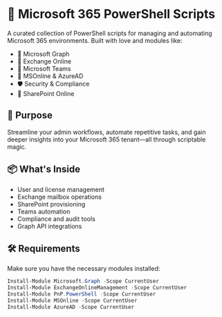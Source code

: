 # 🎯 Microsoft 365 PowerShell Scripts

A curated collection of PowerShell scripts for managing and automating Microsoft 365 environments. Built with love and modules like:

- 🔗 Microsoft Graph
- 📧 Exchange Online
-  :speech_balloon: Microsoft Teams
- 👥 MSOnline & AzureAD
- 🛡️ Security & Compliance
- 📁 SharePoint Online

## 🚀 Purpose

Streamline your admin workflows, automate repetitive tasks, and gain deeper insights into your Microsoft 365 tenant—all through scriptable magic.

## 📦 What's Inside

- User and license management
- Exchange mailbox operations
- SharePoint provisioning
- Teams automation
- Compliance and audit tools
- Graph API integrations

## 🛠 Requirements

Make sure you have the necessary modules installed:

```powershell
Install-Module Microsoft.Graph -Scope CurrentUser
Install-Module ExchangeOnlineManagement -Scope CurrentUser
Install-Module PnP.PowerShell -Scope CurrentUser
Install-Module MSOnline -Scope CurrentUser
Install-Module AzureAD -Scope CurrentUser